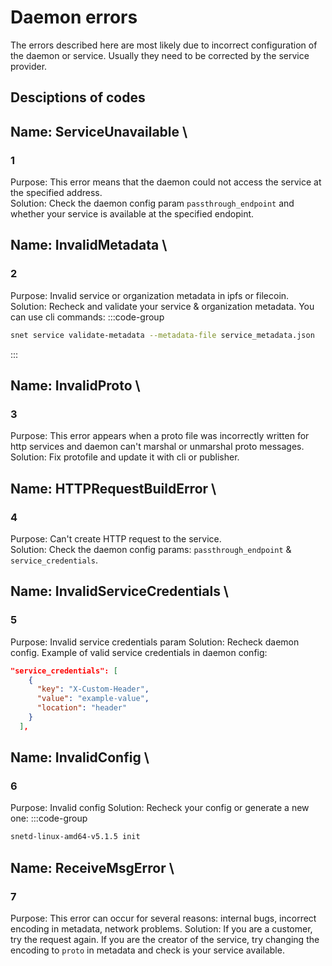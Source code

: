 # Daemon errors

The errors described here are most likely due to incorrect configuration of the daemon or service. Usually they need to be corrected by the service provider.

## Desciptions of codes

## **Name: ServiceUnavailable** \
### 1
Purpose: This error means that the daemon could not access the service at the specified address.\
Solution: Check the daemon config param `passthrough_endpoint` and whether your service is available at the specified endopint.

## **Name: InvalidMetadata** \
### 2
Purpose: Invalid service or organization metadata in ipfs or filecoin.\
Solution: Recheck and validate your service & organization metadata. You can use cli commands:
:::code-group

```sh [Terminal]
snet service validate-metadata --metadata-file service_metadata.json
```
:::

## **Name: InvalidProto** \
### 3
Purpose: This error appears when a proto file was incorrectly written for http services and daemon can't marshal or unmarshal proto messages.\
Solution: Fix protofile and update it with cli or publisher.


## **Name: HTTPRequestBuildError** \
### 4
Purpose: Can't create HTTP request to the service.\
Solution: Check the daemon config params: `passthrough_endpoint` & `service_credentials`.

## **Name: InvalidServiceCredentials** \
### 5
Purpose: Invalid service credentials param
Solution: Recheck daemon config.
Example of valid service credentials in daemon config:

```json
"service_credentials": [
    {
      "key": "X-Custom-Header",
      "value": "example-value",
      "location": "header"
    }
  ],
```

## **Name: InvalidConfig** \
### 6
Purpose: Invalid config
Solution: Recheck your config or generate a new one:
:::code-group

```sh [Terminal]
snetd-linux-amd64-v5.1.5 init
```

## **Name: ReceiveMsgError** \
### 7
Purpose: This error can occur for several reasons: internal bugs, incorrect encoding in metadata, network problems.
Solution: If you are a customer, try the request again.
If you are the creator of the service, try changing the encoding to `proto` in metadata and check is your service available.